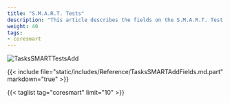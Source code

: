 ```yaml
---
title: "S.M.A.R.T. Tests"
description: "This article describes the fields on the S.M.A.R.T. Test screen on TrueNAS CORE."
weight: 40
tags:
- coresmart
---
```


![TasksSMARTTestsAdd](/images/CORE/12.0/TasksSMARTTestsAdd.png "Add recurring S.M.A.R.T. test")

{{< include file="static/includes/Reference/TasksSMARTAddFields.md.part" markdown="true" >}}

{{< taglist tag="coresmart" limit="10" >}}
